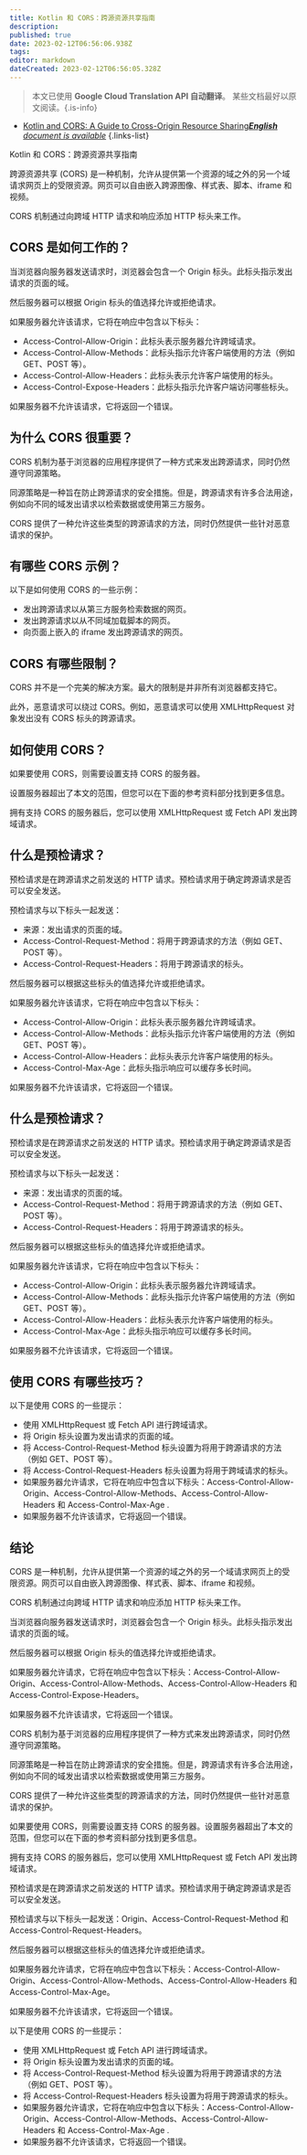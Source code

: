 ```yaml
---
title: Kotlin 和 CORS：跨源资源共享指南
description: 
published: true
date: 2023-02-12T06:56:06.938Z
tags: 
editor: markdown
dateCreated: 2023-02-12T06:56:05.328Z
---
```


> 本文已使用 **Google Cloud Translation API 自动翻译**。
某些文档最好以原文阅读。{.is-info}



- [Kotlin and CORS: A Guide to Cross-Origin Resource Sharing***English** document is available*](/en/Knowledge-base/Kotlin/kotlin-and-cors-a-guide-to-cross-origin-resource-sharing)
{.links-list}

      
Kotlin 和 CORS：跨源资源共享指南

跨源资源共享 (CORS) 是一种机制，允许从提供第一个资源的域之外的另一个域请求网页上的受限资源。网页可以自由嵌入跨源图像、样式表、脚本、iframe 和视频。

CORS 机制通过向跨域 HTTP 请求和响应添加 HTTP 标头来工作。

## CORS 是如何工作的？

当浏览器向服务器发送请求时，浏览器会包含一个 Origin 标头。此标头指示发出请求的页面的域。

然后服务器可以根据 Origin 标头的值选择允许或拒绝请求。

如果服务器允许该请求，它将在响应中包含以下标头：
- Access-Control-Allow-Origin：此标头表示服务器允许跨域请求。
- Access-Control-Allow-Methods：此标头指示允许客户端使用的方法（例如 GET、POST 等）。
- Access-Control-Allow-Headers：此标头表示允许客户端使用的标头。
- Access-Control-Expose-Headers：此标头指示允许客户端访问哪些标头。

如果服务器不允许该请求，它将返回一个错误。

## 为什么 CORS 很重要？

CORS 机制为基于浏览器的应用程序提供了一种方式来发出跨源请求，同时仍然遵守同源策略。

同源策略是一种旨在防止跨源请求的安全措施。但是，跨源请求有许多合法用途，例如向不同的域发出请求以检索数据或使用第三方服务。

CORS 提供了一种允许这些类型的跨源请求的方法，同时仍然提供一些针对恶意请求的保护。

## 有哪些 CORS 示例？

以下是如何使用 CORS 的一些示例：

- 发出跨源请求以从第三方服务检索数据的网页。
- 发出跨源请求以从不同域加载脚本的网页。
- 向页面上嵌入的 iframe 发出跨源请求的网页。

## CORS 有哪些限制？

CORS 并不是一个完美的解决方案。最大的限制是并非所有浏览器都支持它。

此外，恶意请求可以绕过 CORS。例如，恶意请求可以使用 XMLHttpRequest 对象发出没有 CORS 标头的跨源请求。

## 如何使用 CORS？

如果要使用 CORS，则需要设置支持 CORS 的服务器。

 设置服务器超出了本文的范围，但您可以在下面的参考资料部分找到更多信息。

拥有支持 CORS 的服务器后，您可以使用 XMLHttpRequest 或 Fetch API 发出跨域请求。

## 什么是预检请求？

预检请求是在跨源请求之前发送的 HTTP 请求。预检请求用于确定跨源请求是否可以安全发送。

预检请求与以下标头一起发送：
- 来源：发出请求的页面的域。
- Access-Control-Request-Method：将用于跨源请求的方法（例如 GET、POST 等）。
- Access-Control-Request-Headers：将用于跨源请求的标头。

然后服务器可以根据这些标头的值选择允许或拒绝请求。

如果服务器允许该请求，它将在响应中包含以下标头：
- Access-Control-Allow-Origin：此标头表示服务器允许跨域请求。
- Access-Control-Allow-Methods：此标头指示允许客户端使用的方法（例如 GET、POST 等）。
- Access-Control-Allow-Headers：此标头表示允许客户端使用的标头。
- Access-Control-Max-Age：此标头指示响应可以缓存多长时间。

如果服务器不允许该请求，它将返回一个错误。

## 什么是预检请求？

预检请求是在跨源请求之前发送的 HTTP 请求。预检请求用于确定跨源请求是否可以安全发送。

预检请求与以下标头一起发送：
- 来源：发出请求的页面的域。
- Access-Control-Request-Method：将用于跨源请求的方法（例如 GET、POST 等）。
- Access-Control-Request-Headers：将用于跨源请求的标头。

然后服务器可以根据这些标头的值选择允许或拒绝请求。

如果服务器允许该请求，它将在响应中包含以下标头：
- Access-Control-Allow-Origin：此标头表示服务器允许跨域请求。
- Access-Control-Allow-Methods：此标头指示允许客户端使用的方法（例如 GET、POST 等）。
- Access-Control-Allow-Headers：此标头表示允许客户端使用的标头。
- Access-Control-Max-Age：此标头指示响应可以缓存多长时间。

如果服务器不允许该请求，它将返回一个错误。

## 使用 CORS 有哪些技巧？

以下是使用 CORS 的一些提示：

- 使用 XMLHttpRequest 或 Fetch API 进行跨域请求。
- 将 Origin 标头设置为发出请求的页面的域。
- 将 Access-Control-Request-Method 标头设置为将用于跨源请求的方法（例如 GET、POST 等）。
- 将 Access-Control-Request-Headers 标头设置为将用于跨域请求的标头。
- 如果服务器允许请求，它将在响应中包含以下标头：Access-Control-Allow-Origin、Access-Control-Allow-Methods、Access-Control-Allow-Headers 和 Access-Control-Max-Age .
- 如果服务器不允许该请求，它将返回一个错误。

## 结论

CORS 是一种机制，允许从提供第一个资源的域之外的另一个域请求网页上的受限资源。网页可以自由嵌入跨源图像、样式表、脚本、iframe 和视频。

CORS 机制通过向跨域 HTTP 请求和响应添加 HTTP 标头来工作。

当浏览器向服务器发送请求时，浏览器会包含一个 Origin 标头。此标头指示发出请求的页面的域。

然后服务器可以根据 Origin 标头的值选择允许或拒绝请求。

如果服务器允许请求，它将在响应中包含以下标头：Access-Control-Allow-Origin、Access-Control-Allow-Methods、Access-Control-Allow-Headers 和 Access-Control-Expose-Headers。

如果服务器不允许该请求，它将返回一个错误。

CORS 机制为基于浏览器的应用程序提供了一种方式来发出跨源请求，同时仍然遵守同源策略。

同源策略是一种旨在防止跨源请求的安全措施。但是，跨源请求有许多合法用途，例如向不同的域发出请求以检索数据或使用第三方服务。

CORS 提供了一种允许这些类型的跨源请求的方法，同时仍然提供一些针对恶意请求的保护。

如果要使用 CORS，则需要设置支持 CORS 的服务器。设置服务器超出了本文的范围，但您可以在下面的参考资料部分找到更多信息。

拥有支持 CORS 的服务器后，您可以使用 XMLHttpRequest 或 Fetch API 发出跨域请求。

预检请求是在跨源请求之前发送的 HTTP 请求。预检请求用于确定跨源请求是否可以安全发送。

预检请求与以下标头一起发送：Origin、Access-Control-Request-Method 和 Access-Control-Request-Headers。

然后服务器可以根据这些标头的值选择允许或拒绝请求。

如果服务器允许请求，它将在响应中包含以下标头：Access-Control-Allow-Origin、Access-Control-Allow-Methods、Access-Control-Allow-Headers 和 Access-Control-Max-Age。

如果服务器不允许该请求，它将返回一个错误。

以下是使用 CORS 的一些提示：

- 使用 XMLHttpRequest 或 Fetch API 进行跨域请求。
- 将 Origin 标头设置为发出请求的页面的域。
- 将 Access-Control-Request-Method 标头设置为将用于跨源请求的方法（例如 GET、POST 等）。
- 将 Access-Control-Request-Headers 标头设置为将用于跨源请求的标头。
- 如果服务器允许请求，它将在响应中包含以下标头：Access-Control-Allow-Origin、Access-Control-Allow-Methods、Access-Control-Allow-Headers 和 Access-Control-Max-Age .
- 如果服务器不允许该请求，它将返回一个错误。